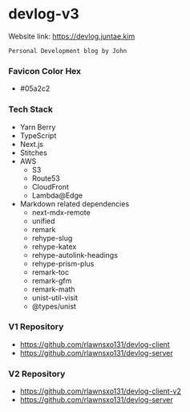 # devlog-v3

Website link: <https://devlog.juntae.kim>

```
Personal Development blog by John
```

### Favicon Color Hex
* #05a2c2

### Tech Stack
* Yarn Berry
* TypeScript
* Next.js
* Stitches
* AWS
  * S3
  * Route53
  * CloudFront
  * Lambda@Edge
* Markdown related dependencies
  * next-mdx-remote
  * unified
  * remark
  * rehype-slug
  * rehype-katex
  * rehype-autolink-headings
  * rehype-prism-plus
  * remark-toc
  * remark-gfm
  * remark-math 
  * unist-util-visit 
  * @types/unist

### V1 Repository
* <https://github.com/rlawnsxo131/devlog-client>
* <https://github.com/rlawnsxo131/devlog-server>

### V2 Repository
* <https://github.com/rlawnsxo131/devlog-client-v2>
* <https://github.com/rlawnsxo131/devlog-server>


